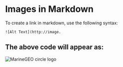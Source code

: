 # Images in Markdown
To create a link in markdown, use the following syntax:

`![Alt Text](http://image.`

## The above code will appear as:

![MarineGEO circle logo](/assets/img/MarineGEO_logo.png "MarineGEO logo")
